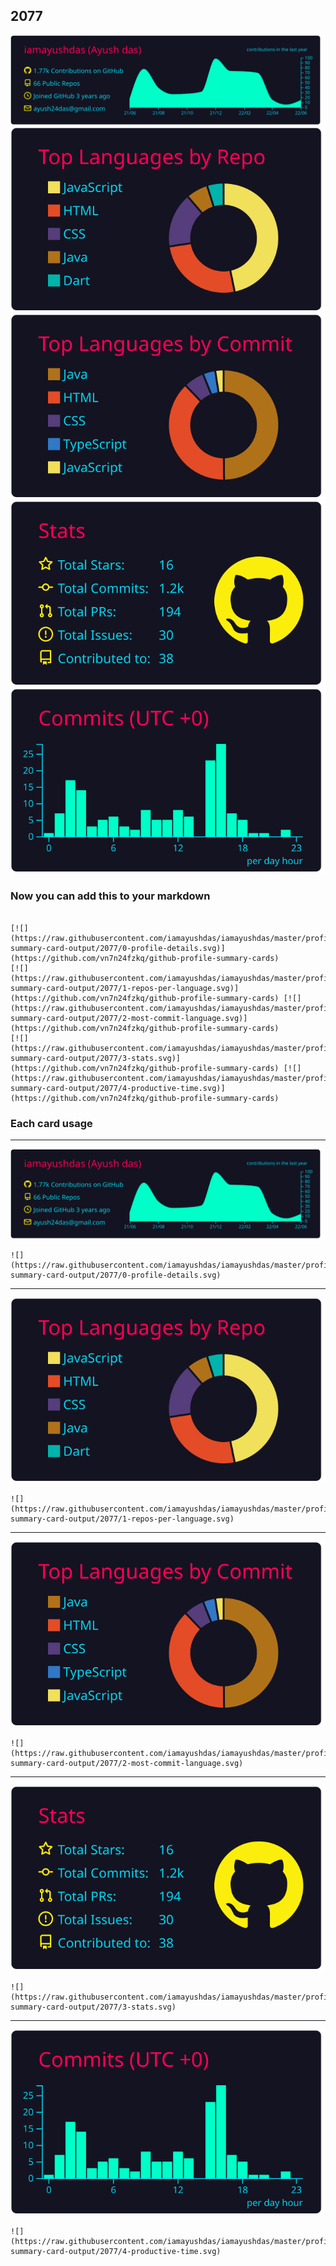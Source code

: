 ## 2077

[![](./0-profile-details.svg)](https://github.com/vn7n24fzkq/github-profile-summary-cards)
[![](./1-repos-per-language.svg)](https://github.com/vn7n24fzkq/github-profile-summary-cards) [![](./2-most-commit-language.svg)](https://github.com/vn7n24fzkq/github-profile-summary-cards)
[![](./3-stats.svg)](https://github.com/vn7n24fzkq/github-profile-summary-cards) [![](./4-productive-time.svg)](https://github.com/vn7n24fzkq/github-profile-summary-cards)
### Now you can add this to your markdown
```

[![](https://raw.githubusercontent.com/iamayushdas/iamayushdas/master/profile-summary-card-output/2077/0-profile-details.svg)](https://github.com/vn7n24fzkq/github-profile-summary-cards)
[![](https://raw.githubusercontent.com/iamayushdas/iamayushdas/master/profile-summary-card-output/2077/1-repos-per-language.svg)](https://github.com/vn7n24fzkq/github-profile-summary-cards) [![](https://raw.githubusercontent.com/iamayushdas/iamayushdas/master/profile-summary-card-output/2077/2-most-commit-language.svg)](https://github.com/vn7n24fzkq/github-profile-summary-cards)
[![](https://raw.githubusercontent.com/iamayushdas/iamayushdas/master/profile-summary-card-output/2077/3-stats.svg)](https://github.com/vn7n24fzkq/github-profile-summary-cards) [![](https://raw.githubusercontent.com/iamayushdas/iamayushdas/master/profile-summary-card-output/2077/4-productive-time.svg)](https://github.com/vn7n24fzkq/github-profile-summary-cards)

```

### Each card usage
---

![](./0-profile-details.svg)

```
![](https://raw.githubusercontent.com/iamayushdas/iamayushdas/master/profile-summary-card-output/2077/0-profile-details.svg)
```

    

---

![](./1-repos-per-language.svg)

```
![](https://raw.githubusercontent.com/iamayushdas/iamayushdas/master/profile-summary-card-output/2077/1-repos-per-language.svg)
```

    

---

![](./2-most-commit-language.svg)

```
![](https://raw.githubusercontent.com/iamayushdas/iamayushdas/master/profile-summary-card-output/2077/2-most-commit-language.svg)
```

    

---

![](./3-stats.svg)

```
![](https://raw.githubusercontent.com/iamayushdas/iamayushdas/master/profile-summary-card-output/2077/3-stats.svg)
```

    

---

![](./4-productive-time.svg)

```
![](https://raw.githubusercontent.com/iamayushdas/iamayushdas/master/profile-summary-card-output/2077/4-productive-time.svg)
```

    

